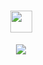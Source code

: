 <h1 align="center"><img src="https://media.giphy.com/media/TEnXkcsHrP4YedChhA/giphy.gif" width="35"></h1>
<p align="center">
  <a href="https://github.com/rivaldigunawanyusuf"><img src="https://readme-typing-svg.herokuapp.com?lines=Software+Engineer;Cross-Platform+Developer;Lifetime+Learner&color=4493F8&center=true&width=500&height=50"></a>
</p>

